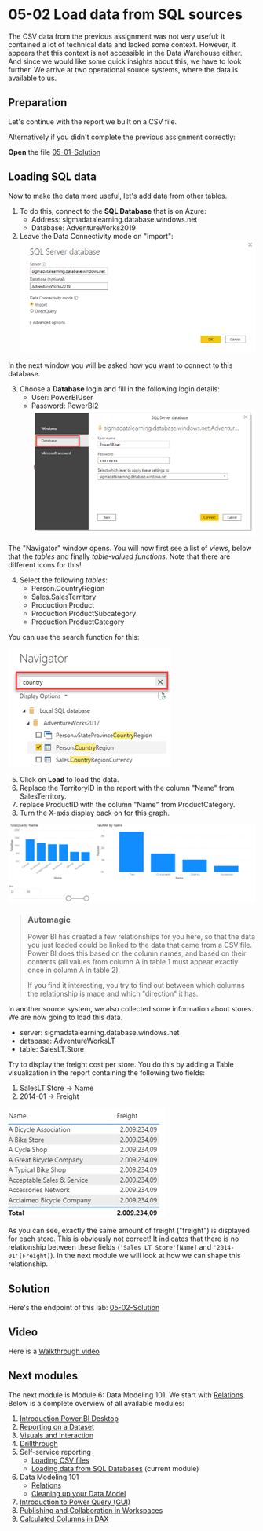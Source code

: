 # 05-02 Load data from SQL sources

The CSV data from the previous assignment was not very useful: it contained a lot of technical data and lacked some context. However, it appears that this context is not accessible in the Data Warehouse either. And since we would like some quick insights about this, we have to look further. We arrive at two operational source systems, where the data is available to us.

## Preparation

Let's continue with the report we built on a CSV file.

Alternatively if you didn't complete the previous assignment correctly:

**Open** the file [05-01-Solution](../05-self-service-reporting/05-01-Solution.pbix)

## Loading SQL data

Now to make the data more useful, let's add data from other tables.

1. To do this, connect to the **SQL Database** that is on Azure:
    * Address: sigmadatalearning.database.windows.net
    * Database: AdventureWorks2019
1. Leave the Data Connectivity mode on "Import":
   ![Connect to SQL Server](img/sqlserver-connect.png)

In the next window you will be asked how you want to connect to this database.

3. Choose a **Database** login and fill in the following login details:
   * User: PowerBIUser
   * Password: PowerBI2
   ![Connection credentials](img/sqlserver-connect-credentials.png)

The "Navigator" window opens. You will now first see a list of _views_, below that the _tables_ and finally _table-valued functions_. Note that there are different icons for this!

4. Select the following _tables_:
   * Person.CountryRegion
   * Sales.SalesTerritory
   * Production.Product
   * Production.ProductSubcategory
   * Production.ProductCategory

You can use the search function for this:

![Power BI Navigator zoekfunctie](img/powerbi-navigator-zoekfunctie.png)

5. Click on **Load** to load the data.
5. Replace the TerritoryID in the report with the column "Name" from SalesTerritory.
5. replace ProductID with the column "Name" from ProductCategory. 
5. Turn the X-axis display back on for this graph.

![TotalDue by Territory, TaxAmt by Category](img/pbi-secondviz.png)

> ### Automagic
>
> Power BI has created a few relationships for you here, so that the data you just loaded could be linked to the data that came from a CSV file. Power BI does this based on the column names, and based on their contents (all values from column A in table 1 must appear exactly once in column A in table 2).
>
> If you find it interesting, you try to find out between which columns the relationship is made and which "direction" it has.

In another source system, we also collected some information about stores. We are now going to load this data.

* server: sigmadatalearning.database.windows.net
* database: AdventureWorksLT
* table: SalesLT.Store

Try to display the freight cost per store. You do this by adding a Table visualization in the report containing the following two fields:

1. SalesLT.Store -> Name
2. 2014-01 -> Freight

![Aanvinken van store en 2014-01](img/store-aanvinken.gif)

As you can see, exactly the same amount of freight ("freight") is displayed for each store. This is obviously not correct!
It indicates that there is no relationship between these fields (`'Sales LT Store'[Name]` and `'2014-01'[Freight]`). In the next module we will look at how we can shape this relationship.

## Solution

Here's the endpoint of this lab: [05-02-Solution](../05-self-service-reporting/05-02-Solution.pbix)

## Video

Here is a [Walkthrough video](https://vimeo.com/584747225/22f90d1d60)

## Next modules

The next module is Module 6: Data Modeling 101. We start with [Relations](../06-data-modeling-101/07-relaties.md). Below is a complete overview of all available modules:

1. [Introduction Power BI Desktop](../01-introduction/01-introduction-powerbi-desktop.md)
2. [Reporting on a Dataset](../02-reporting-on-dataset/02-reporting-on-dataset.md)
3. [Visuals and interaction](../03-visuals-and-interaction/03-visuals-and-interaction.md)
4. [Drillthrough](../04-drillthrough/04-drillthrough.md)
5. Self-service reporting
   * [Loading CSV files](../05-self-service-reporting/05-csv-inladen.md)
   * [Loading data from SQL Databases](../05-self-service-reporting/06-sql-inladen.md) (current module)
6. Data Modeling 101
   * [Relations](../06-data-modeling-101/07-relaties.md)
   * [Cleaning up your Data Model](../06-data-modeling-101/08-opschonen.md)
7. [Introduction to Power Query (GUI)](../07-power-query-gui/09-power-query.md)
8. [Publishing and Collaboration in Workspaces](../08-publishing-and-collaboration-in-workspaces/10-publishing-and-collaboration-in-workspaces.md)
9. [Calculated Columns in DAX](../09-dax/11-calc-columns.md)
